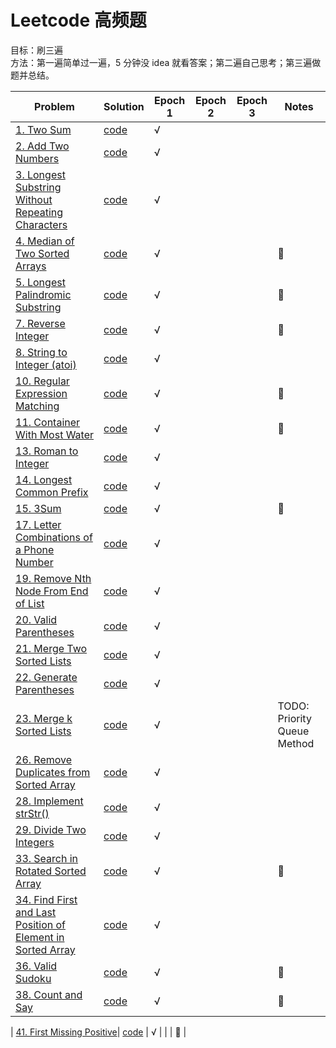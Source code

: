 # Leetcode 高频题

目标：刷三遍  
方法：第一遍简单过一遍，5 分钟没 idea 就看答案；第二遍自己思考；第三遍做题并总结。

| Problem                                                                                                                                               | Solution                            | Epoch 1 | Epoch 2 | Epoch 3 | Notes                       |
| ----------------------------------------------------------------------------------------------------------------------------------------------------- | ----------------------------------- | ------- | ------- | ------- | --------------------------- |
| [1. Two Sum](https://leetcode.com/problems/two-sum/)                                                                                                  | [code](twoSum.py)                   | √       |
| [2. Add Two Numbers](https://leetcode.com/problems/add-two-numbers/)                                                                                  | [code](addTwoNumbers.py)            | √       |
| [3. Longest Substring Without Repeating Characters](https://leetcode.com/problems/longest-substring-without-repeating-characters/)                    | [code](lengthOfLongestSubstring.py) | √       |
| [4. Median of Two Sorted Arrays](https://leetcode.com/problems/median-of-two-sorted-arrays/)                                                          | [code](findMedianSortedArrays.py)   | √       |         |         | 🌟                          |
| [5. Longest Palindromic Substring](https://leetcode.com/problems/longest-palindromic-substring/)                                                      | [code](longestPalindrome.py)        | √       |         |         | 🌟                          |
| [7. Reverse Integer](https://leetcode.com/problems/reverse-integer/)                                                                                  | [code](reverse.py)                  | √       |         |         | 🌟                          |
| [8. String to Integer (atoi)](https://leetcode.com/problems/string-to-integer-atoi/)                                                                  | [code](myAtoi.py)                   | √       |
| [10. Regular Expression Matching](https://leetcode.com/problems/regular-expression-matching/)                                                         | [code](isMatch.py)                  | √       |         |         | 🌟                          |
| [11. Container With Most Water](https://leetcode.com/problems/container-with-most-water/)                                                             | [code](maxArea.py)                  | √       |         |         | 🌟                          |
| [13. Roman to Integer](https://leetcode.com/problems/roman-to-integer/)                                                                               | [code](romanToInt.py)               | √       |         |         |                             |
| [14. Longest Common Prefix](https://leetcode.com/problems/longest-common-prefix/)                                                                     | [code](longestCommonPrefix.py)      | √       |         |         |                             |
| [15. 3Sum](https://leetcode.com/problems/3sum/)                                                                                                       | [code](threeSum.py)                 | √       |         |         | 🌟                          |
| [17. Letter Combinations of a Phone Number](https://leetcode.com/problems/letter-combinations-of-a-phone-number/)                                     | [code](letterCombinations.py)       | √       |         |         |                             |
| [19. Remove Nth Node From End of List](https://leetcode.com/problems/remove-nth-node-from-end-of-list/)                                               | [code](removeNthFromEnd.py)         | √       |         |         |                             |
| [20. Valid Parentheses](https://leetcode.com/problems/valid-parentheses/)                                                                             | [code](isValid.py)                  | √       |         |         |                             |
| [21. Merge Two Sorted Lists](https://leetcode.com/problems/merge-two-sorted-lists/)                                                                   | [code](mergeTwoLists.py)            | √       |         |         |                             |
| [22. Generate Parentheses](https://leetcode.com/problems/generate-parentheses/)                                                                       | [code](generateParenthesis.py)      | √       |         |         |                             |
| [23. Merge k Sorted Lists](https://leetcode.com/problems/merge-k-sorted-lists/)                                                                       | [code](mergeKLists.py)              | √       |         |         | TODO: Priority Queue Method |
| [26. Remove Duplicates from Sorted Array](https://leetcode.com/problems/remove-duplicates-from-sorted-array/)                                         | [code](removeDuplicates.py)         | √       |         |         |                             |
| [28. Implement strStr()](https://leetcode.com/problems/implement-strstr/)                                                                             | [code](strStr.py)                   | √       |         |         |                             |
| [29. Divide Two Integers](https://leetcode.com/problems/divide-two-integers/)                                                                         | [code](divide.py)                   | √       |         |         |                             |
| [33. Search in Rotated Sorted Array](https://leetcode.com/problems/search-in-rotated-sorted-array/submissions/)                                       | [code](search.py)                   | √       |         |         | 🌟                          |
| [34. Find First and Last Position of Element in Sorted Array](https://leetcode.com/problems/find-first-and-last-position-of-element-in-sorted-array/) | [code](searchRange.py)              | √       |         |         |                             |
| [36. Valid Sudoku](https://leetcode.com/problems/valid-sudoku/)                                                                                       | [code](isValidSudoku.py)            | √       |         |         | 🌟                          |
| [38. Count and Say](https://leetcode.com/problems/count-and-say/)                                                                                     | [code](countAndSay.py)              | √       |         |         | 🌟                          |

| [41. First Missing Positive](https://leetcode.com/problems/first-missing-positive/)| [code](firstMissingPositive.py) | √ | | | 🌟 |
